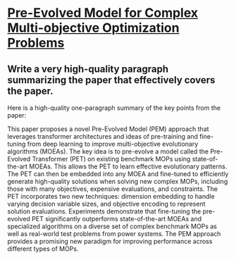 # [Pre-Evolved Model for Complex Multi-objective Optimization Problems](https://arxiv.org/abs/2312.06125)

## Write a very high-quality paragraph summarizing the paper that effectively covers the paper.

 Here is a high-quality one-paragraph summary of the key points from the paper:

This paper proposes a novel Pre-Evolved Model (PEM) approach that leverages transformer architectures and ideas of pre-training and fine-tuning from deep learning to improve multi-objective evolutionary algorithms (MOEAs). The key idea is to pre-evolve a model called the Pre-Evolved Transformer (PET) on existing benchmark MOPs using state-of-the-art MOEAs. This allows the PET to learn effective evolutionary patterns. The PET can then be embedded into any MOEA and fine-tuned to efficiently generate high-quality solutions when solving new complex MOPs, including those with many objectives, expensive evaluations, and constraints. The PET incorporates two new techniques: dimension embedding to handle varying decision variable sizes, and objective encoding to represent solution evaluations. Experiments demonstrate that fine-tuning the pre-evolved PET significantly outperforms state-of-the-art MOEAs and specialized algorithms on a diverse set of complex benchmark MOPs as well as real-world test problems from power systems. The PEM approach provides a promising new paradigm for improving performance across different types of MOPs.
